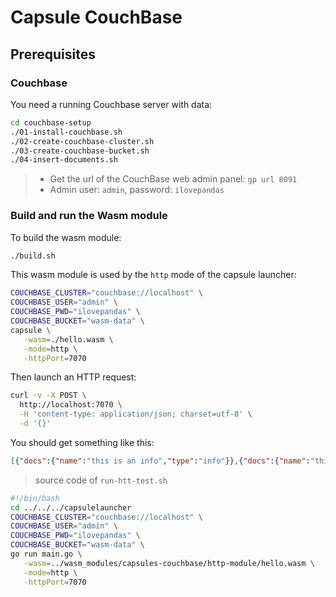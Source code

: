 # Capsule CouchBase

## Prerequisites

### Couchbase

You need a running Couchbase server with data:
```bash
cd couchbase-setup
./01-install-couchbase.sh
./02-create-couchbase-cluster.sh
./03-create-couchbase-bucket.sh
./04-insert-documents.sh
```

> - Get the url of the CouchBase web admin panel: `gp url 8091`
> - Admin user: `admin`, password: `ilovepandas`

### Build and run the Wasm module

To build the wasm module:
```bash
./build.sh
```

This wasm module is used by the `http` mode of the capsule launcher:
```bash
COUCHBASE_CLUSTER="couchbase://localhost" \
COUCHBASE_USER="admin" \
COUCHBASE_PWD="ilovepandas" \
COUCHBASE_BUCKET="wasm-data" \
capsule \
   -wasm=./hello.wasm \
   -mode=http \
   -httpPort=7070
```

Then launch an HTTP request:
```bash
curl -v -X POST \
  http://localhost:7070 \
  -H 'content-type: application/json; charset=utf-8' \
  -d '{}'
```
You should get something like this:
```json
[{"docs":{"name":"this is an info","type":"info"}},{"docs":{"name":"this is another info","type":"info"}},{"docs":{"name":"👋 hello world 🌍","type":"message"}},{"docs":{"name":"👋 greetings 🎉","type":"message"}}]
```

> source code of `run-htt-test.sh`
```bash
#!/bin/bash
cd ../../../capsulelauncher
COUCHBASE_CLUSTER="couchbase://localhost" \
COUCHBASE_USER="admin" \
COUCHBASE_PWD="ilovepandas" \
COUCHBASE_BUCKET="wasm-data" \
go run main.go \
   -wasm=../wasm_modules/capsules-couchbase/http-module/hello.wasm \
   -mode=http \
   -httpPort=7070
```


